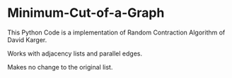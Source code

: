# Minimum-Cut-of-a-Graph

This Python Code is a implementation of Random Contraction Algorithm of David Karger.

Works with adjacency lists and parallel edges.

Makes no change to the original list.
